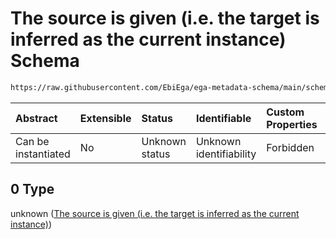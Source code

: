 # The source is given (i.e. the target is inferred as the current instance) Schema

```txt
https://raw.githubusercontent.com/EbiEga/ega-metadata-schema/main/schemas/EGA.common-definitions.json#/definitions/relationshipObject/oneOf/0
```



| Abstract            | Extensible | Status         | Identifiable            | Custom Properties | Additional Properties | Access Restrictions | Defined In                                                                                           |
| :------------------ | :--------- | :------------- | :---------------------- | :---------------- | :-------------------- | :------------------ | :--------------------------------------------------------------------------------------------------- |
| Can be instantiated | No         | Unknown status | Unknown identifiability | Forbidden         | Allowed               | none                | [EGA.common-definitions.json\*](../../../schemas/EGA.common-definitions.json "open original schema") |

## 0 Type

unknown ([The source is given (i.e. the target is inferred as the current instance)](ega-4-definitions-ega-relationships-object-oneof-the-source-is-given-ie-the-target-is-inferred-as-the-current-instance.md))
